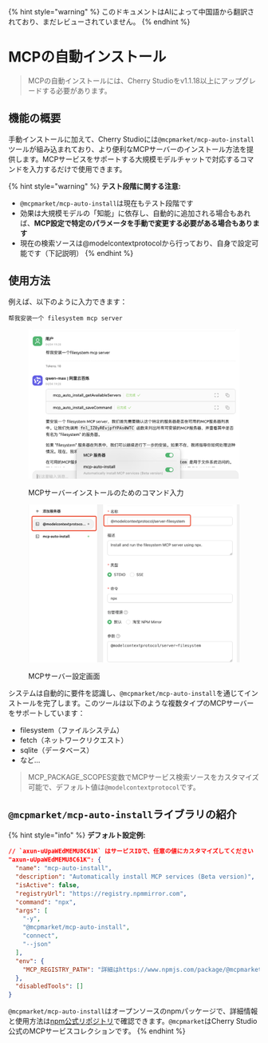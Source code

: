 
{% hint style="warning" %}
このドキュメントはAIによって中国語から翻訳されており、まだレビューされていません。
{% endhint %}

# MCPの自動インストール

> MCPの自動インストールには、Cherry Studioをv1.1.18以上にアップグレードする必要があります。

## 機能の概要

手動インストールに加えて、Cherry Studioには`@mcpmarket/mcp-auto-install`ツールが組み込まれており、より便利なMCPサーバーのインストール方法を提供します。MCPサービスをサポートする大規模モデルチャットで対応するコマンドを入力するだけで使用できます。

{% hint style="warning" %}
**テスト段階に関する注意:**

* `@mcpmarket/mcp-auto-install`は現在もテスト段階です
* 効果は大規模モデルの「知能」に依存し、自動的に追加される場合もあれば、**MCP設定で特定のパラメータを手動で変更する必要がある場合もあります**
* 現在の検索ソースは@modelcontextprotocolから行っており、自身で設定可能です（下記説明）
{% endhint %}

## 使用方法

例えば、以下のように入力できます：

```
帮我安装一个 filesystem mcp server
```

<figure><img src="../../.gitbook/assets/mcp-auto-install_shot1.png" alt=""><figcaption><p>MCPサーバーインストールのためのコマンド入力</p></figcaption></figure>

<figure><img src="../../.gitbook/assets/mcp-auto-install_shot2.png" alt=""><figcaption><p>MCPサーバー設定画面</p></figcaption></figure>

システムは自動的に要件を認識し、`@mcpmarket/mcp-auto-install`を通じてインストールを完了します。このツールは以下のような複数タイプのMCPサーバーをサポートしています：

* filesystem（ファイルシステム）
* fetch（ネットワークリクエスト）
* sqlite（データベース）
* など...

> MCP_PACKAGE_SCOPES変数でMCPサービス検索ソースをカスタマイズ可能で、デフォルト値は`@modelcontextprotocol`です。

## `@mcpmarket/mcp-auto-install`ライブラリの紹介

{% hint style="info" %}
**デフォルト設定例:**

```json
// `axun-uUpaWEdMEMU8C61K` はサービスIDで、任意の値にカスタマイズしてください
"axun-uUpaWEdMEMU8C61K": {
  "name": "mcp-auto-install",
  "description": "Automatically install MCP services (Beta version)",
  "isActive": false,
  "registryUrl": "https://registry.npmmirror.com",
  "command": "npx",
  "args": [
    "-y",
    "@mcpmarket/mcp-auto-install",
    "connect",
    "--json"
  ],
  "env": {
    "MCP_REGISTRY_PATH": "詳細はhttps://www.npmjs.com/package/@mcpmarket/mcp-auto-installを参照"
  },
  "disabledTools": []
}
```

`@mcpmarket/mcp-auto-install`はオープンソースのnpmパッケージで、詳細情報と使用方法は[npm公式リポジトリ](https://www.npmjs.com/package/@mcpmarket/mcp-auto-install)で確認できます。`@mcpmarket`はCherry Studio公式のMCPサービスコレクションです。
{% endhint %}